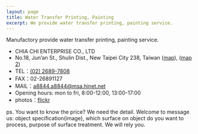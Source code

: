 ```yaml
---
layout: page
title: Water Transfer Printing, Painting
excerpt: We provide water transfer printing, painting service.
---
```


Manufactory provide water transfer printing, painting service.

<div id="contact">
  <ul>
    <li>CHIA CHI ENTERPRISE CO., LTD</li>
    <li>No.18, Jun’an St., Shulin Dist., New Taipei City 238, Taiwan (<a href="https://www.google.com.tw/maps/place/25%C2%B000'51.0%22N+121%C2%B025'10.1%22E/@25.014181,121.419461,18z/data=!4m2!3m1!1s0x0:0x0" target="_blank">map</a>), (<a href="location.png" target="_blank" class="hoverZoomLink">map 2</a>)</li>
    <li>TEL：<a href="tel:02-2689-7808">(02) 2689-7808</a></li>
    <li>FAX：02-26891127</li>
    <li>MAIL：<a href="mailto:a8844.a8844@msa.hinet.net">a8844.a8844@msa.hinet.net</a></li>
    <li>Opening hours: mon to fri, 8:00-12:00, 13:00-17:00</li>
    <li class="border-block">photos：<a href="https://www.flickr.com/photos/14445365@N08/" target="_blank">flickr</a></li>
  </ul>
</div>

<p>ps. You want to know the price? We need the detail. Welcome to message us: object specification(image), which surface on object do you want to process, purpose of surface treatment. We will rely you.</p>
